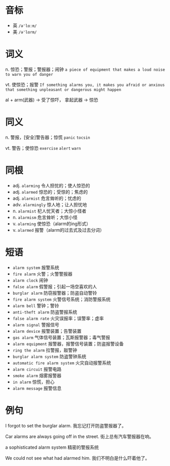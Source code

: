 # 音标

- 英 `/ə'lɑːm/`
- 美 `/ə'lɑrm/`

# 词义

n. 惊恐；警报；警报器；闹钟
`a piece of equipment that makes a loud noise to warn you of danger`

vt. 使惊恐；报警
`If something alarms you, it makes you afraid or anxious that something unpleasant or dangerous might happen`



al + arm(武器) → 受了惊吓， 拿起武器 → 惊恐

# 同义

n. 警报，[安全]警告器；惊慌
`panic` `tocsin`

vt. 警告；使惊恐
`exercise` `alert` `warn`

# 同根

- adj. `alarming` 令人担忧的；使人惊恐的
- adj. `alarmed` 惊恐的；受惊的；焦虑的
- adj. `alarmist` 危言耸听的；忧虑的
- adv. `alarmingly` 惊人地；让人担忧地
- n. `alarmist` 杞人忧天者；大惊小怪者
- n. `alarmism` 危言耸听；大惊小怪
- v. `alarming` 使惊恐（alarm的ing形式）
- v. `alarmed` 报警（alarm的过去式及过去分词）

# 短语

- `alarm system` 报警系统
- `fire alarm` 火警；火警警报器
- `alarm clock` 闹钟
- `false alarm` 假警报；引起一场空喜欢的人
- `burglar alarm` 防窃报警器；防盗自动警铃
- `fire alarm system` 火警信号系统；消防警报系统
- `alarm bell` 警钟；警铃
- `anti-theft alarm` 防盗警报系统
- `false alarm rate` 火灾误报率；误警率；虚率
- `alarm signal` 警报信号
- `alarm device` 报警装置；告警装置
- `gas alarm` 气体信号装置；瓦斯报警器；毒气警报
- `alarm equipment` 报警器，报警信号装置；防盗报警设备
- `ring the alarm` 拉警报，敲警钟
- `burglar alarm system` 防盗警钟系统
- `automatic fire alarm system` 火灾自动报警系统
- `alarm circuit` 报警电路
- `smoke alarm` 烟雾报警器
- `in alarm` 惊慌，担心
- `alarm message` 报警信息

# 例句

I forgot to set the burglar alarm.
我忘记打开防盗警报器了。

Car alarms are always going off in the street.
街上总有汽车警报器在响。

a sophisticated alarm system
精密的警报系统

We could not see what had alarmed him.
我们不明白是什么吓着他了。



